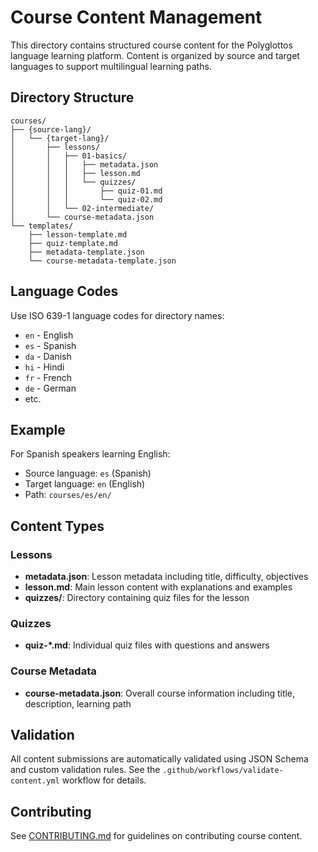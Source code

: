 # Course Content Management

This directory contains structured course content for the Polyglottos language learning platform. Content is organized by source and target languages to support multilingual learning paths.

## Directory Structure

```
courses/
├── {source-lang}/
│   └── {target-lang}/
│       ├── lessons/
│       │   ├── 01-basics/
│       │   │   ├── metadata.json
│       │   │   ├── lesson.md
│       │   │   └── quizzes/
│       │   │       ├── quiz-01.md
│       │   │       └── quiz-02.md
│       │   └── 02-intermediate/
│       └── course-metadata.json
└── templates/
    ├── lesson-template.md
    ├── quiz-template.md
    ├── metadata-template.json
    └── course-metadata-template.json
```

## Language Codes

Use ISO 639-1 language codes for directory names:
- `en` - English
- `es` - Spanish
- `da` - Danish
- `hi` - Hindi
- `fr` - French
- `de` - German
- etc.

## Example

For Spanish speakers learning English:
- Source language: `es` (Spanish)
- Target language: `en` (English)
- Path: `courses/es/en/`

## Content Types

### Lessons
- **metadata.json**: Lesson metadata including title, difficulty, objectives
- **lesson.md**: Main lesson content with explanations and examples
- **quizzes/**: Directory containing quiz files for the lesson

### Quizzes
- **quiz-*.md**: Individual quiz files with questions and answers

### Course Metadata
- **course-metadata.json**: Overall course information including title, description, learning path

## Validation

All content submissions are automatically validated using JSON Schema and custom validation rules. See the `.github/workflows/validate-content.yml` workflow for details.

## Contributing

See [CONTRIBUTING.md](../CONTRIBUTING.md) for guidelines on contributing course content.